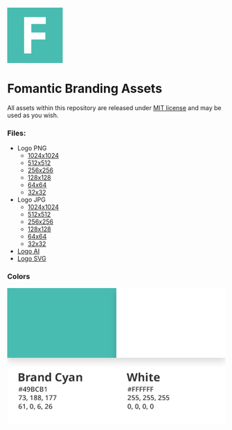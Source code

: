 ![Fomantic Logo](assets/logo/png/128.png)

# Fomantic Branding Assets
All assets within this repository are released under [MIT license](LICENSE.md) and may be used as you wish.

### Files:
  - Logo PNG
    - [1024x1024](assets/logo/png/1024.png)
    - [512x512](assets/logo/png/512.png)
    - [256x256](assets/png/256.png)
    - [128x128](assets/png/128.png)
    - [64x64](assets/png/64.png)
    - [32x32](assets/png/32.png)
  - Logo JPG
    - [1024x1024](assets/logo/jpg/1024.jpg)
    - [512x512](assets/logo/jpg/512.jpg)
    - [256x256](assets/jpg/256.jpg)
    - [128x128](assets/jpg/128.jpg)
    - [64x64](assets/jpg/64.jpg)
    - [32x32](assets/jpg/32.jpg)
  - [Logo AI](assets/logo.ai)
  - [Logo SVG](assets/logo.svg)

### Colors
[![Fomantic Colors](assets/colors.png)](assets/colors.png)
